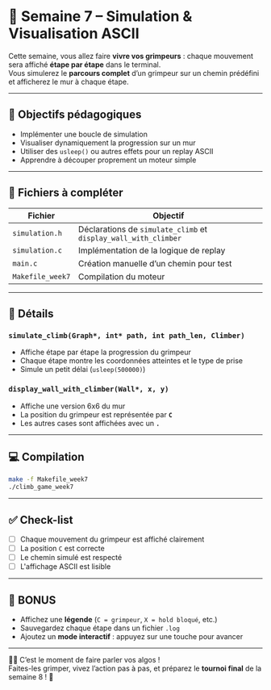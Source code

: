 # 📘 Semaine 7 – Simulation & Visualisation ASCII

Cette semaine, vous allez faire **vivre vos grimpeurs** : chaque mouvement sera affiché **étape par étape** dans le terminal.  
Vous simulerez le **parcours complet** d’un grimpeur sur un chemin prédéfini et afficherez le mur à chaque étape.

---

## 🎯 Objectifs pédagogiques

- Implémenter une boucle de simulation
- Visualiser dynamiquement la progression sur un mur
- Utiliser des `usleep()` ou autres effets pour un replay ASCII
- Apprendre à découper proprement un moteur simple

---

## 📁 Fichiers à compléter

| Fichier                    | Objectif                                     |
|----------------------------|----------------------------------------------|
| `simulation.h`     | Déclarations de `simulate_climb` et `display_wall_with_climber` |
| `simulation.c`     | Implémentation de la logique de replay       |
| `main.c`           | Création manuelle d’un chemin pour test      |
| `Makefile_week7`   | Compilation du moteur                        |

---

## 🧠 Détails

### `simulate_climb(Graph*, int* path, int path_len, Climber)`
- Affiche étape par étape la progression du grimpeur
- Chaque étape montre les coordonnées atteintes et le type de prise
- Simule un petit délai (`usleep(500000)`)

### `display_wall_with_climber(Wall*, x, y)`
- Affiche une version 6x6 du mur
- La position du grimpeur est représentée par **`C`**
- Les autres cases sont affichées avec un **`.`**

---

## 💻 Compilation

```bash
make -f Makefile_week7
./climb_game_week7
```

---

## ✅ Check-list

- [ ] Chaque mouvement du grimpeur est affiché clairement
- [ ] La position `C` est correcte
- [ ] Le chemin simulé est respecté
- [ ] L'affichage ASCII est lisible

---

## 🎁 BONUS

- Affichez une **légende** (`C = grimpeur`, `X = hold bloqué`, etc.)
- Sauvegardez chaque étape dans un fichier `.log`
- Ajoutez un **mode interactif** : appuyez sur une touche pour avancer

---

🧗‍♂️ C’est le moment de faire parler vos algos !  
Faites-les grimper, vivez l’action pas à pas, et préparez le **tournoi final** de la semaine 8 ! 🎯

